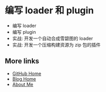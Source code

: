 # 编写 loader 和 plugin

- 编写 loader
- 编写 plugin
- 实战: 开发一个自动合成雪碧图的 loader
- 实战: 开发一个压缩构建资源为 zip 包的插件

## More links

- [GitHub Home](https://github.com/ShenBao)
- [Blog Home](https://shenbao.github.io)
- [About Me](https://shenbao.github.io/about/)
